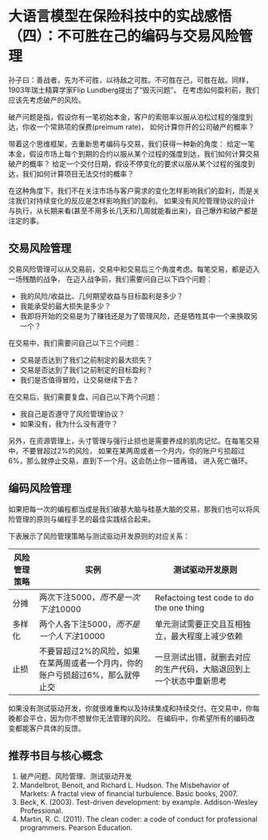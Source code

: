 # 大语言模型在保险科技中的实战感悟（四）：不可胜在己的编码与交易风险管理

孙子曰：善战者，先为不可胜，以待敌之可胜。不可胜在己，可胜在敌。同样，1903年瑞士精算学家Flip Lundberg提出了“毁灭问题”。
在考虑如何盈利前，我们应该先考虑破产的风险。

破产问题是指，假设你有一笔初始本金，客户的索赔率以服从泊松过程的强度到达，你收一个常熟项的保费(preimum rate)，
如何计算你开的公司破产的概率？

带着这个思维框架，去重新思考编码与交易，我们获得一种新的角度：
给定一笔本金，假设市场上每个到期的合约以服从某个过程的强度到达，我们如何计算交易破产的概率？
给定一个交付日期，假设不停变化的要求以服从某个过程的强度到达，我们如何计算项目无法交付的概率？

在这种角度下，我们不在关注市场与客户需求的变化怎样影响我们的盈利，而是关注我们对持续变化的反应是怎样影响我们的盈利。
如果没有风险管理协议的设计与执行，从长期来看(甚至不用多长几天和几周就能看出来)，自己爆炸和破产都是注定的事。

## 交易风险管理

交易风险管理可以从交易前，交易中和交易后三个角度考虑。每笔交易，都是迈入一场残酷的战争，
在迈入战争前，我们需要问自己以下四个问题：
- 我的风险/收益比、几何期望收益与目标盈利是多少？
- 我能承受的最大损失是多少？
- 我即将开始的交易是为了赚钱还是为了管理风险，还是牺牲其中一个来换取另一个？

在交易中，我们需要问自己以下三个问题：
- 交易是否达到了我们之前制定的最大损失？
- 交易是否达到了我们之前制定的目标盈利？
- 我们是否值得冒险，让交易继续下去？

在交易后，我们需要复盘，问自己以下两个问题：
- 我自己是否遵守了风险管理协议？
- 如果没有，我为什么没有遵守？

另外，在资源管理上，头寸管理与强行止损也是需要养成的肌肉记忆。在每笔交易中，不要冒超过2%的风险，
如果在某两周或者一个月内，你的账户亏损超过6%，那么就停止交易，直到下一个月。这会防止你一错再错，
进入死亡循环。

## 编码风险管理

如果把每一次的编程都当成是我们碳基大脑与硅基大脑的交易，那我们也可以将风险管理的原则与编程手艺的最佳实践结合起来。

下表展示了风险管理策略与测试驱动开发原则的对应关系：

|风险管理策略|实例|测试驱动开发原则|
|----------|----------|----------|
|分摊|两次下注$5000，而不是一次下注$10000|Refactoing test code to do the one thing|ds||
|多样化|两个人各下注$5000，而不是一个人下注$10000|单元测试需要正交且互相独立，最大程度上减少依赖|
|止损|不要冒超过2%的风险，如果在某两周或者一个月内，你的账户亏损超过6%，那么就停止交|一旦测试出错，就删去对应的生产代码，大脑退回到上一个状态中重新思考|

如果没有测试驱动开发，你就很难重构以及持续集成和持续交付。在交易中，你每晚都会平仓，因为你不想冒你无法管理的风险。
在编码中，你希望所有的编码改变都能客户具体的反馈。

## 推荐书目与核心概念
1. 破产问题、风险管理、测试驱动开发
2. Mandelbrot, Benoit, and Richard L. Hudson. The Misbehavior of Markets: A fractal view of financial turbulence. Basic books, 2007.
3. Beck, K. (2003). Test-driven development: by example. Addison-Wesley Professional.
4. Martin, R. C. (2011). The clean coder: a code of conduct for professional programmers. Pearson Education.